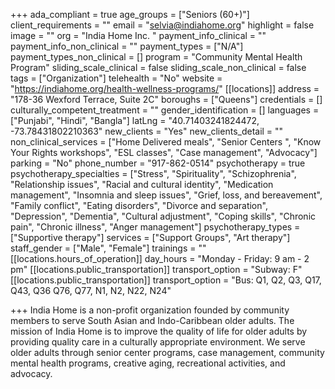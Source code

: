 +++
ada_compliant = true
age_groups = ["Seniors (60+)"]
client_requirements = ""
email = "selvia@indiahome.org"
highlight = false
image = ""
org = "India Home Inc. "
payment_info_clinical = ""
payment_info_non_clinical = ""
payment_types = ["N/A"]
payment_types_non_clinical = []
program = "Community Mental Health Program"
sliding_scale_clinical = false
sliding_scale_non_clinical = false
tags = ["Organization"]
telehealth = "No"
website = "https://indiahome.org/health-wellness-programs/"
[[locations]]
address = "178-36 Wexford Terrace, Suite 2C"
boroughs = ["Queens"]
credentials = []
culturally_competent_treatment = ""
gender_identification = []
languages = ["Punjabi", "Hindi", "Bangla"]
latLng = "40.71403241824472, -73.78431802210363"
new_clients = "Yes"
new_clients_detail = ""
non_clinical_services = ["Home Delivered meals", "Senior Centers ", "Know Your Rights workshops", "ESL classes", "Case management", "Advocacy"]
parking = "No"
phone_number = "917-862-0514"
psychotherapy = true
psychotherapy_specialties = ["Stress", "Spirituality", "Schizophrenia", "Relationship issues", "Racial and cultural identity", "Medication management", "Insomnia and sleep issues", "Grief, loss, and bereavement", "Family conflict", "Eating disorders", "Divorce and separation", "Depression", "Dementia", "Cultural adjustment", "Coping skills", "Chronic pain", "Chronic illness", "Anger management"]
psychotherapy_types = ["Supportive therapy"]
services = ["Support Groups", "Art therapy"]
staff_gender = ["Male", "Female"]
trainings = ""
[[locations.hours_of_operation]]
day_hours = "Monday - Friday: 9 am - 2 pm"
[[locations.public_transportation]]
transport_option = "Subway: F"
[[locations.public_transportation]]
transport_option = "Bus: Q1, Q2, Q3, Q17, Q43, Q36 Q76, Q77, N1, N2, N22, N24"

+++
India Home is a non-profit organization founded by community members to serve South Asian and Indo-Caribbean older adults. The mission of India Home is to improve the quality of life for older adults by providing quality care in a culturally appropriate environment. We serve older adults through senior center programs, case management, community mental health programs, creative aging, recreational activities, and advocacy.